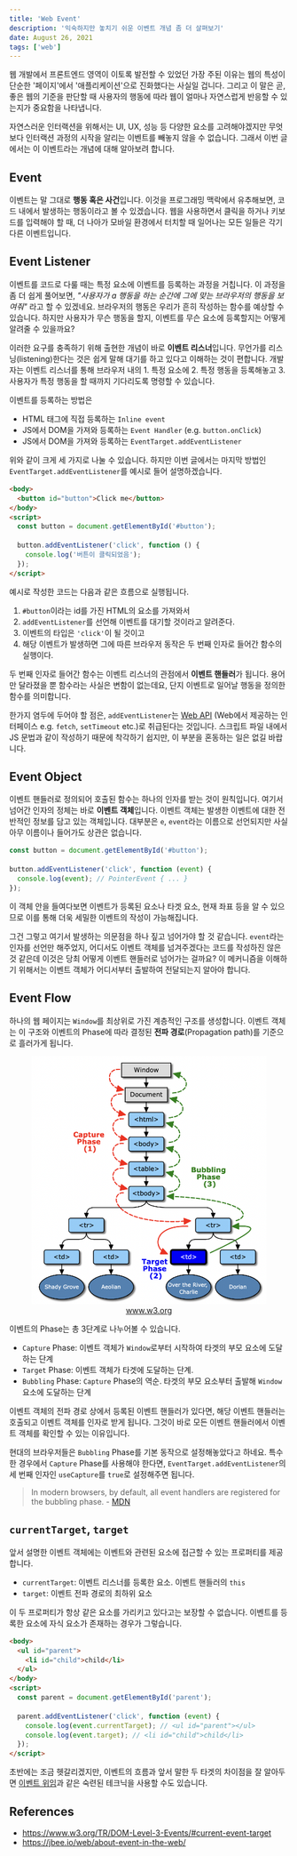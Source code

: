 ```yaml
---
title: 'Web Event'
description: '익숙하지만 놓치기 쉬운 이벤트 개념 좀 더 살펴보기'
date: August 26, 2021
tags: ['web']
---
```


웹 개발에서 프론트엔드 영역이 이토록 발전할 수 있었던 가장 주된 이유는 웹의 특성이 단순한 '페이지'에서 '애플리케이션'으로 진화했다는 사실일 겁니다. 그리고 이 말은 곧, 좋은 웹의 기준을 판단할 때 사용자의 행동에 따라 웹이 얼마나 자연스럽게 반응할 수 있는지가 중요함을 나타냅니다.

자연스러운 인터랙션을 위해서는 UI, UX, 성능 등 다양한 요소를 고려해야겠지만 무엇보다 인터랙션 과정의 시작을 알리는 이벤트를 빼놓지 않을 수 없습니다. 그래서 이번 글에서는 이 이벤트라는 개념에 대해 알아보려 합니다.

## Event

이벤트는 말 그대로 **행동 혹은 사건**입니다. 이것을 프로그래밍 맥락에서 유추해보면, 코드 내에서 발생하는 행동이라고 볼 수 있겠습니다. 웹을 사용하면서 클릭을 하거나 키보드를 입력해야 할 때, 더 나아가 모바일 환경에서 터치할 때 일어나는 모든 일들은 각기 다른 이벤트입니다.

## Event Listener

이벤트를 코드로 다룰 때는 특정 요소에 이벤트를 등록하는 과정을 거칩니다. 이 과정을 좀 더 쉽게 풀어보면, _"사용자가 a 행동을 하는 순간에 그에 맞는 브라우저의 행동을 보여줘"_ 라고 할 수 있겠네요. 브라우저의 행동은 우리가 흔히 작성하는 함수를 예상할 수 있습니다. 하지만 사용자가 무슨 행동을 할지, 이벤트를 무슨 요소에 등록할지는 어떻게 알려줄 수 있을까요?

이러한 요구를 충족하기 위해 출현한 개념이 바로 **이벤트 리스너**입니다. 무언가를 리스닝(listening)한다는 것은 쉽게 말해 대기를 하고 있다고 이해하는 것이 편합니다. 개발자는 이벤트 리스너를 통해 브라우저 내의 1. 특정 요소에 2. 특정 행동을 등록해놓고 3. 사용자가 특정 행동을 할 때까지 기다리도록 명령할 수 있습니다.

이벤트를 등록하는 방법은

- HTML 태그에 직접 등록하는 `Inline event`
- JS에서 DOM을 가져와 등록하는 `Event Handler` (e.g. `button.onClick`)
- JS에서 DOM을 가져와 등록하는 `EventTarget.addEventListener`

위와 같이 크게 세 가지로 나눌 수 있습니다. 하지만 이번 글에서는 마지막 방법인 `EventTarget.addEventListener`를 예시로 들어 설명하겠습니다.

```html
<body>
  <button id="button">Click me</button>
</body>
<script>
  const button = document.getElementById('#button');

  button.addEventListener('click', function () {
    console.log('버튼이 클릭되었음');
  });
</script>
```

예시로 작성한 코드는 다음과 같은 흐름으로 실행됩니다.

1. `#button`이라는 id를 가진 HTML의 요소를 가져와서
2. `addEventListener`를 선언해 이벤트를 대기할 것이라고 알려준다.
3. 이벤트의 타입은 `'click'`이 될 것이고
4. 해당 이벤트가 발생하면 그에 따른 브라우저 동작은 두 번째 인자로 들어간 함수의 실행이다.

두 번째 인자로 들어간 함수는 이벤트 리스너의 관점에서 **이벤트 핸들러**가 됩니다. 용어만 달라졌을 뿐 함수라는 사실은 변함이 없는데요, 단지 이벤트로 일어날 행동을 정의한 함수를 의미합니다.

한가지 염두에 두어야 할 점은, `addEventListener`는 [Web API](https://developer.mozilla.org/ko/docs/Web/API) (Web에서 제공하는 인터페이스 e.g. `fetch`, `setTimeout` etc.)로 취급된다는 것입니다. 스크립트 파일 내에서 JS 문법과 같이 작성하기 때문에 착각하기 쉽지만, 이 부분을 혼동하는 일은 없길 바랍니다.

## Event Object

이벤트 핸들러로 정의되어 호출된 함수는 하나의 인자를 받는 것이 원칙입니다. 여기서 넘어간 인자의 정체는 바로 **이벤트 객체**입니다. 이벤트 객체는 발생한 이벤트에 대한 전반적인 정보를 담고 있는 객체입니다. 대부분은 `e`, `event`라는 이름으로 선언되지만 사실 아무 이름이나 들어가도 상관은 없습니다.

```js
const button = document.getElementById('#button');

button.addEventListener('click', function (event) {
  console.log(event); // PointerEvent { ... }
});
```

이 객체 안을 들여다보면 이벤트가 등록된 요소나 타겟 요소, 현재 좌표 등을 알 수 있으므로 이를 통해 더욱 세밀한 이벤트의 작성이 가능해집니다.

그건 그렇고 여기서 발생하는 의문점을 하나 짚고 넘어가야 할 것 같습니다. `event`라는 인자를 선언만 해주었지, 어디서도 이벤트 객체를 넘겨주겠다는 코드를 작성하진 않은 것 같은데 이것은 당최 어떻게 이벤트 핸들러로 넘어가는 걸까요? 이 메커니즘을 이해하기 위해서는 이벤트 객체가 어디서부터 출발하여 전달되는지 알아야 합니다.

## Event Flow

하나의 웹 페이지는 `Window`를 최상위로 가진 계층적인 구조를 생성합니다. 이벤트 객체는 이 구조와 이벤트의 Phase에 따라 결정된 **전파 경로**(Propagation path)를 기준으로 흘러가게 됩니다.

<figure>
  <img src="../../images/body/event-flow.png" alt="DOM event flow" />
  <figcaption align = "center"><a href="https://www.w3.org/TR/DOM-Level-3-Events/#event-flow">www.w3.org</a></figcaption>
</figure>

이벤트의 Phase는 총 3단계로 나누어볼 수 있습니다.

- `Capture` Phase: 이벤트 객체가 `Window`로부터 시작하여 타겟의 부모 요소에 도달하는 단계
- `Target` Phase: 이벤트 객체가 타겟에 도달하는 단계.
- `Bubbling` Phase: `Capture` Phase의 역순. 타겟의 부모 요소부터 출발해 `Window` 요소에 도달하는 단계

이벤트 객체의 전파 경로 상에서 등록된 이벤트 핸들러가 있다면, 해당 이벤트 핸들러는 호출되고 이벤트 객체를 인자로 받게 됩니다. 그것이 바로 모든 이벤트 핸들러에서 이벤트 객체를 확인할 수 있는 이유입니다.

현대의 브라우저들은 `Bubbling` Phase를 기본 동작으로 설정해놓았다고 하네요. 특수한 경우에서 `Capture` Phase를 사용해야 한다면, `EventTarget.addEventListener`의 세 번째 인자인 `useCapture`를 `true`로 설정해주면 됩니다.

> In modern browsers, by default, all event handlers are registered for the bubbling phase. - [MDN](https://developer.mozilla.org/en-US/docs/Learn/JavaScript/Building_blocks/Events#event_bubbling_and_capture)

## `currentTarget`, `target`

앞서 설명한 이벤트 객체에는 이벤트와 관련된 요소에 접근할 수 있는 프로퍼티를 제공합니다.

- `currentTarget`: 이벤트 리스너를 등록한 요소. 이벤트 핸들러의 `this`
- `target`: 이벤트 전파 경로의 최하위 요소

이 두 프로퍼티가 항상 같은 요소를 가리키고 있다고는 보장할 수 없습니다. 이벤트를 등록한 요소에 자식 요소가 존재하는 경우가 그렇습니다.

```html
<body>
  <ul id="parent">
    <li id="child">child</li>
  </ul>
</body>
<script>
  const parent = document.getElementById('parent');

  parent.addEventListener('click', function (event) {
    console.log(event.currentTarget); // <ul id="parent"></ul>
    console.log(event.target); // <li id="child">child</li>
  });
</script>
```

초반에는 조금 헷갈리겠지만, 이벤트의 흐름과 앞서 말한 두 타겟의 차이점을 잘 알아두면 [이벤트 위임](https://javascript.info/event-delegation)과 같은 숙련된 테크닉을 사용할 수도 있습니다.

## References

- https://www.w3.org/TR/DOM-Level-3-Events/#current-event-target
- https://jbee.io/web/about-event-in-the-web/

